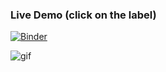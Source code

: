 ### Live Demo (click on the label) 
[![Binder](https://mybinder.org/badge_logo.svg)](https://mybinder.org/v2/gh/michaelpeterschmid/find_tv_shows_and_casts/HEAD?urlpath=%2Fdoc%2Ftree%2Ffind_tv_shows_and_casts.ipynb)

![gif](tv_shows_and_casts.gif)
